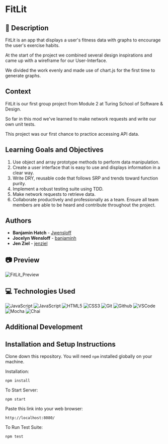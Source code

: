 # FitLit
## 📝 Description
FitLit is an app that displays a user's fitness data with graphs to encourage the user's exercise habits.  

At the start of the project we combined several design inspirations and came up with a wireframe for our User-Interface.  

We divided the work evenly and made use of chart.js for the first time to generate graphs.    

## Context
FitLit is our first group project from Module 2 at Turing School of Software & Design.  

So far in this mod we've learned to make network requests and write our own unit tests.  

This project was our first chance to practice accessing API data.  

## Learning Goals and Objectives
1. Use object and array prototype methods to perform data manipulation.  
2. Create a user interface that is easy to use and displays information in a clear way.  
3. Write DRY, reusable code that follows SRP and trends toward function purity. 
4. Implement a robust testing suite using TDD.  
5. Make network requests to retrieve data.  
6. Collaborate productively and professionally as a team. Ensure all team members are able to be heard and contribute throughout the project.

## Authors
* **Banjamin Hatch** -  [Jwensloff](https://github.com/Jwensloff)
* **Jocelyn Wensloff** -  [banjaminh](https://github.com/banjaminh)
* **Jen Ziel** -  [jenziel](https://github.com/jenziel)

## 📷 Preview
![FitLit_Preview](https://media.giphy.com/media/v1.Y2lkPTc5MGI3NjExMnd1a3I5M2xid2EyanZjc2VvOXJxdWpvYWVqcmsyZGlocW52NnpxNSZlcD12MV9pbnRlcm5hbF9naWZfYnlfaWQmY3Q9Zw/afJcHzIPOom2h4IyX5/giphy.gif)


## 💻 Technologies Used
![JavaScript](https://img.shields.io/badge/JavaScript-F7DF1E?style=for-the-badge&logo=javascript&logoColor=black)
![JavaScript](https://img.shields.io/badge/javascript-%23323330.svg?style=for-the-badge&logo=javascript&logoColor=%23F7DF1E)
![HTML5](https://img.shields.io/badge/html5-%23E34F26.svg?style=for-the-badge&logo=html5&logoColor=white)
![CSS3](https://img.shields.io/badge/-CSS-05122A?style=flat&logo=css3)
![Git](https://img.shields.io/badge/-Git-05122A?style=flat&logo=git)
![Github](https://img.shields.io/badge/-GitHub-05122A?style=flat&logo=github)
![VSCode](https://img.shields.io/badge/-VS_Code-05122A?style=flat&logo=visualstudio)
![Mocha](https://img.shields.io/badge/mocha.js-323330?style=for-the-badge&logo=mocha&logoColor=Brown)
![Chai](https://img.shields.io/badge/chai.js-323330?style=for-the-badge&logo=chai&logoColor=red)


## Additional Development

## Installation and Setup Instructions

Clone down this repository. You will need `npm` installed globally on your machine.  

Installation:

`npm install`  

To Start Server:

`npm start`

Paste this link into your web browser:

`http://localhost:8080/`


To Run Test Suite:

`npm test`
